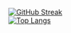 [![GitHub Streak](http://github-readme-streak-stats.herokuapp.com?user=Benson306&theme=dark&background=000000)](https://git.io/streak-stats)
<br>
[![Top Langs](https://github-readme-stats.vercel.app/api/top-langs/?username=Benson306)](https://github.com/anuraghazra/github-readme-stats)

